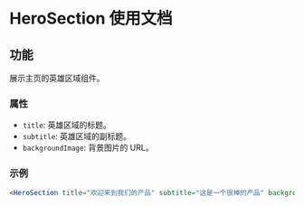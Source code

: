 # HeroSection 使用文档

## 功能
展示主页的英雄区域组件。

### 属性
- `title`: 英雄区域的标题。
- `subtitle`: 英雄区域的副标题。
- `backgroundImage`: 背景图片的 URL。

### 示例
```jsx
<HeroSection title="欢迎来到我们的产品" subtitle="这是一个很棒的产品" backgroundImage="/path/to/image.jpg" />
``` 